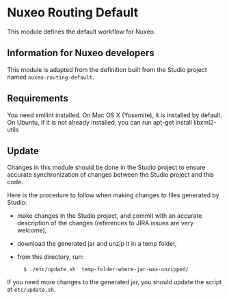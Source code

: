 Nuxeo Routing Default
=====================

This module defines the default workflow for Nuxeo.

## Information for Nuxeo developers

This module is adapted from the definition built from the Studio project named `nuxeo-routing-default`.

## Requirements

You need xmllint installed.
On Mac OS X (Yosemite), it is installed by default.
On Ubuntu, if it is not already installed, you can run apt-get install libxml2-utils

## Update

Changes in this module should be done in the Studio project to ensure
accurate synchronization of changes between the Studio project and
this code.

Here is the procedure to follow when making changes to files generated
by Studio:

- make changes in the Studio project, and commit with an accurate
  description of the changes (references to JIRA issues are very welcome),
- download the generated jar and unzip it in a temp folder,
- from this directory, run:

        $ ./etc/update.sh  temp-folder-where-jar-was-unzipped/

If you need more changes to the generated jar, you should update the
script at `etc/update.sh`.
